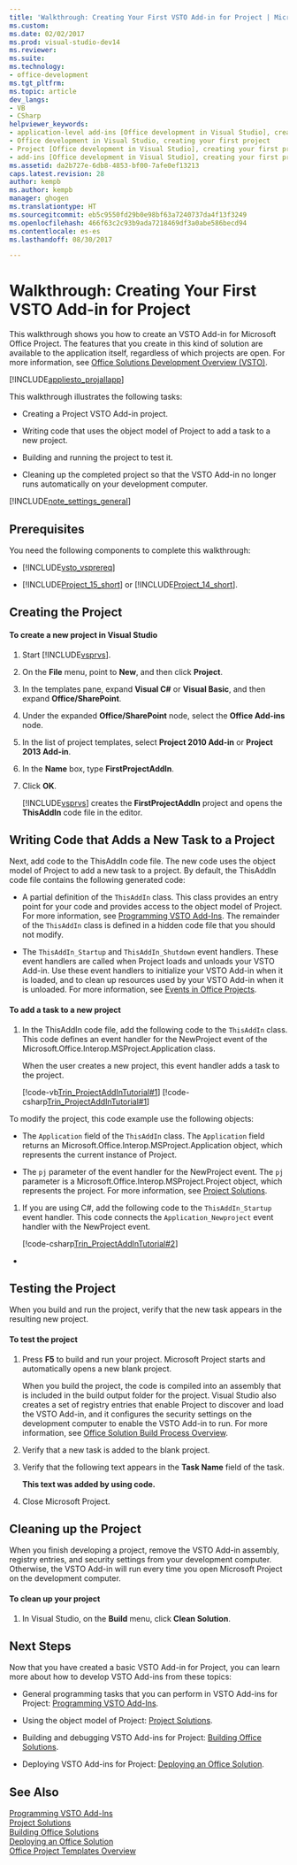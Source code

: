 ```yaml
---
title: 'Walkthrough: Creating Your First VSTO Add-in for Project | Microsoft Docs'
ms.custom: 
ms.date: 02/02/2017
ms.prod: visual-studio-dev14
ms.reviewer: 
ms.suite: 
ms.technology:
- office-development
ms.tgt_pltfrm: 
ms.topic: article
dev_langs:
- VB
- CSharp
helpviewer_keywords:
- application-level add-ins [Office development in Visual Studio], creating your first project
- Office development in Visual Studio, creating your first project
- Project [Office development in Visual Studio], creating your first project
- add-ins [Office development in Visual Studio], creating your first project
ms.assetid: da2b727e-6db8-4853-bf00-7afe0ef13213
caps.latest.revision: 28
author: kempb
ms.author: kempb
manager: ghogen
ms.translationtype: HT
ms.sourcegitcommit: eb5c9550fd29b0e98bf63a7240737da4f13f3249
ms.openlocfilehash: 466f63c2c93b9ada7218469df3a0abe586becd94
ms.contentlocale: es-es
ms.lasthandoff: 08/30/2017

---
```

# <a name="walkthrough-creating-your-first-vsto-add-in-for-project"></a>Walkthrough: Creating Your First VSTO Add-in for Project
  This walkthrough shows you how to create an VSTO Add-in for Microsoft Office Project. The features that you create in this kind of solution are available to the application itself, regardless of which projects are open. For more information, see [Office Solutions Development Overview &#40;VSTO&#41;](../vsto/office-solutions-development-overview-vsto.md).  
  
 [!INCLUDE[appliesto_projallapp](../vsto/includes/appliesto-projallapp-md.md)]  
  
 This walkthrough illustrates the following tasks:  
  
-   Creating a Project VSTO Add-in project.  
  
-   Writing code that uses the object model of Project to add a task to a new project.  
  
-   Building and running the project to test it.  
  
-   Cleaning up the completed project so that the VSTO Add-in no longer runs automatically on your development computer.  
  
 [!INCLUDE[note_settings_general](../sharepoint/includes/note-settings-general-md.md)]  
  
## <a name="prerequisites"></a>Prerequisites  
 You need the following components to complete this walkthrough:  
  
-   [!INCLUDE[vsto_vsprereq](../vsto/includes/vsto-vsprereq-md.md)]  
  
-   [!INCLUDE[Project_15_short](../vsto/includes/project-15-short-md.md)] or [!INCLUDE[Project_14_short](../vsto/includes/project-14-short-md.md)].  
  
## <a name="creating-the-project"></a>Creating the Project  
  
#### <a name="to-create-a-new-project-in-visual-studio"></a>To create a new project in Visual Studio  
  
1.  Start [!INCLUDE[vsprvs](../sharepoint/includes/vsprvs-md.md)].  
  
2.  On the **File** menu, point to **New**, and then click **Project**.  
  
3.  In the templates pane, expand **Visual C#** or **Visual Basic**, and then expand **Office/SharePoint**.  
  
4.  Under the expanded **Office/SharePoint** node, select the **Office Add-ins** node.  
  
5.  In the list of project templates, select **Project 2010 Add-in** or **Project 2013 Add-in**.  
  
6.  In the **Name** box, type **FirstProjectAddIn**.  
  
7.  Click **OK**.  
  
     [!INCLUDE[vsprvs](../sharepoint/includes/vsprvs-md.md)] creates the **FirstProjectAddIn** project and opens the **ThisAddIn** code file in the editor.  
  
## <a name="writing-code-that-adds-a-new-task-to-a-project"></a>Writing Code that Adds a New Task to a Project  
 Next, add code to the ThisAddIn code file. The new code uses the object model of Project to add a new task to a project. By default, the ThisAddIn code file contains the following generated code:  
  
-   A partial definition of the `ThisAddIn` class. This class provides an entry point for your code and provides access to the object model of Project. For more information, see [Programming VSTO Add-Ins](../vsto/programming-vsto-add-ins.md). The remainder of the `ThisAddIn` class is defined in a hidden code file that you should not modify.  
  
-   The `ThisAddIn_Startup` and `ThisAddIn_Shutdown` event handlers. These event handlers are called when Project loads and unloads your VSTO Add-in. Use these event handlers to initialize your VSTO Add-in when it is loaded, and to clean up resources used by your VSTO Add-in when it is unloaded. For more information, see [Events in Office Projects](../vsto/events-in-office-projects.md).  
  
#### <a name="to-add-a-task-to-a-new-project"></a>To add a task to a new project  
  
1.  In the ThisAddIn code file, add the following code to the `ThisAddIn` class. This code defines an event handler for the NewProject event of the Microsoft.Office.Interop.MSProject.Application class.  
  
     When the user creates a new project, this event handler adds a task to the project.  
  
     [!code-vb[Trin_ProjectAddInTutorial#1](../vsto/codesnippet/VisualBasic/Trin_ProjectAddInTutorial/ThisAddIn.vb#1)]  [!code-csharp[Trin_ProjectAddInTutorial#1](../vsto/codesnippet/CSharp/Trin_ProjectAddInTutorial/ThisAddIn.cs#1)]  
  
 To modify the project, this code example use the following objects:  
  
-   The `Application` field of the `ThisAddIn` class. The `Application` field returns an Microsoft.Office.Interop.MSProject.Application object, which represents the current instance of Project.  
  
-   The `pj` parameter of the event handler for the NewProject event. The `pj` parameter is a Microsoft.Office.Interop.MSProject.Project object, which represents the project. For more information, see [Project Solutions](../vsto/project-solutions.md).  
  
1.  If you are using C#, add the following code to the `ThisAddIn_Startup` event handler. This code connects the `Application_Newproject` event handler with the NewProject event.  
  
     [!code-csharp[Trin_ProjectAddInTutorial#2](../vsto/codesnippet/CSharp/Trin_ProjectAddInTutorial/ThisAddIn.cs#2)]  
  
-  
  
## <a name="testing-the-project"></a>Testing the Project  
 When you build and run the project, verify that the new task appears in the resulting new project.  
  
#### <a name="to-test-the-project"></a>To test the project  
  
1.  Press **F5** to build and run your project. Microsoft Project starts and automatically opens a new blank project.  
  
     When you build the project, the code is compiled into an assembly that is included in the build output folder for the project. Visual Studio also creates a set of registry entries that enable Project to discover and load the VSTO Add-in, and it configures the security settings on the development computer to enable the VSTO Add-in to run. For more information, see [Office Solution Build Process Overview](http://msdn.microsoft.com/en-us/a9d12e4f-c9ea-4a62-a841-c42b91f831ee).  
  
2.  Verify that a new task is added to the blank project.  
  
3.  Verify that the following text appears in the **Task Name** field of the task.  
  
     **This text was added by using code.**  
  
4.  Close Microsoft Project.  
  
## <a name="cleaning-up-the-project"></a>Cleaning up the Project  
 When you finish developing a project, remove the VSTO Add-in assembly, registry entries, and security settings from your development computer. Otherwise, the VSTO Add-in will run every time you open Microsoft Project on the development computer.  
  
#### <a name="to-clean-up-your-project"></a>To clean up your project  
  
1.  In Visual Studio, on the **Build** menu, click **Clean Solution**.  
  
## <a name="next-steps"></a>Next Steps  
 Now that you have created a basic VSTO Add-in for Project, you can learn more about how to develop VSTO Add-ins from these topics:  
  
-   General programming tasks that you can perform in VSTO Add-ins for Project: [Programming VSTO Add-Ins](../vsto/programming-vsto-add-ins.md).  
  
-   Using the object model of Project: [Project Solutions](../vsto/project-solutions.md).  
  
-   Building and debugging VSTO Add-ins for Project: [Building Office Solutions](../vsto/building-office-solutions.md).  
  
-   Deploying VSTO Add-ins for Project: [Deploying an Office Solution](../vsto/deploying-an-office-solution.md).  
  
## <a name="see-also"></a>See Also  
 [Programming VSTO Add-Ins](../vsto/programming-vsto-add-ins.md)   
 [Project Solutions](../vsto/project-solutions.md)   
 [Building Office Solutions](../vsto/building-office-solutions.md)   
 [Deploying an Office Solution](../vsto/deploying-an-office-solution.md)   
 [Office Project Templates Overview](../vsto/office-project-templates-overview.md)  
  
  
